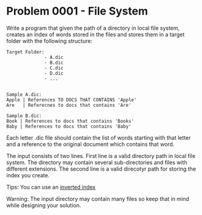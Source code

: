 # Problem 0001 - File System

Write a program that given the path of a directory in local file system, creates an index of words stored in the files and stores them in a target folder
with the following structure:

```
Target Folder:
              - A.dic
              - B.dic
              - C.dic
              - D.dic
              - ...


Sample A.dic:
Apple | References TO DOCS THAT CONTAINS 'Apple'
Are   | Referecnes to docs that contains 'Are'

Sample B.dic:
Book | References to docs that contains 'Books'
Baby | References to docs that contains 'Baby'
```

              
Each letter .dic file should contain the list of words starting with that letter and a reference to the original document which contains that word.

The input consists of two lines. First line is a valid directory path in local file system. The directory may contain several sub-directories and files 
with different extensions. The second line is a valid direcotyr path for storing the index you create.

Tips: You can use an [inverted index](https://www.geeksforgeeks.org/inverted-index)

Warning: The input directory may contain many files so keep that in mind while designing your solution.
